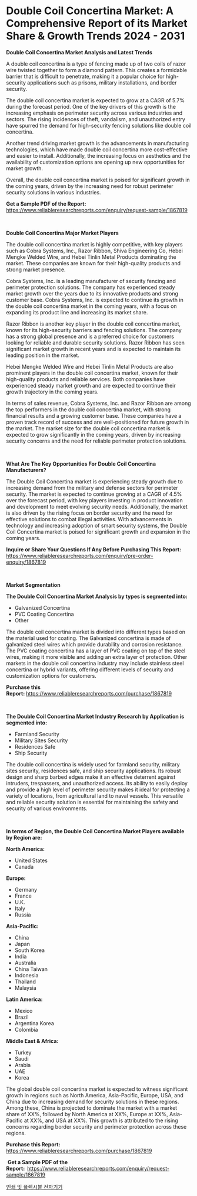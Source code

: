 <p><h1>Double Coil Concertina Market: A Comprehensive Report of its Market Share & Growth Trends 2024 - 2031</h1></p><p><strong>Double Coil Concertina Market Analysis and Latest Trends</strong></p>
<p><p>A double coil concertina is a type of fencing made up of two coils of razor wire twisted together to form a diamond pattern. This creates a formidable barrier that is difficult to penetrate, making it a popular choice for high-security applications such as prisons, military installations, and border security.</p><p>The double coil concertina market is expected to grow at a CAGR of 5.7% during the forecast period. One of the key drivers of this growth is the increasing emphasis on perimeter security across various industries and sectors. The rising incidences of theft, vandalism, and unauthorized entry have spurred the demand for high-security fencing solutions like double coil concertina.</p><p>Another trend driving market growth is the advancements in manufacturing technologies, which have made double coil concertina more cost-effective and easier to install. Additionally, the increasing focus on aesthetics and the availability of customization options are opening up new opportunities for market growth.</p><p>Overall, the double coil concertina market is poised for significant growth in the coming years, driven by the increasing need for robust perimeter security solutions in various industries.</p></p>
<p><strong>Get a Sample PDF of the Report:&nbsp;</strong> <a href="https://www.reliableresearchreports.com/enquiry/request-sample/1867819">https://www.reliableresearchreports.com/enquiry/request-sample/1867819</a></p>
<p>&nbsp;</p>
<p><strong>Double Coil Concertina Major Market Players</strong></p>
<p><p>The double coil concertina market is highly competitive, with key players such as Cobra Systems, Inc., Razor Ribbon, Shiva Engineering Co, Hebei Mengke Welded Wire, and Hebei Tinlin Metal Products dominating the market. These companies are known for their high-quality products and strong market presence.</p><p>Cobra Systems, Inc. is a leading manufacturer of security fencing and perimeter protection solutions. The company has experienced steady market growth over the years due to its innovative products and strong customer base. Cobra Systems, Inc. is expected to continue its growth in the double coil concertina market in the coming years, with a focus on expanding its product line and increasing its market share.</p><p>Razor Ribbon is another key player in the double coil concertina market, known for its high-security barriers and fencing solutions. The company has a strong global presence and is a preferred choice for customers looking for reliable and durable security solutions. Razor Ribbon has seen significant market growth in recent years and is expected to maintain its leading position in the market.</p><p>Hebei Mengke Welded Wire and Hebei Tinlin Metal Products are also prominent players in the double coil concertina market, known for their high-quality products and reliable services. Both companies have experienced steady market growth and are expected to continue their growth trajectory in the coming years.</p><p>In terms of sales revenue, Cobra Systems, Inc. and Razor Ribbon are among the top performers in the double coil concertina market, with strong financial results and a growing customer base. These companies have a proven track record of success and are well-positioned for future growth in the market. The market size for the double coil concertina market is expected to grow significantly in the coming years, driven by increasing security concerns and the need for reliable perimeter protection solutions.</p></p>
<p>&nbsp;</p>
<p><strong>What Are The Key Opportunities For Double Coil Concertina Manufacturers?</strong></p>
<p><p>The Double Coil Concertina market is experiencing steady growth due to increasing demand from the military and defense sectors for perimeter security. The market is expected to continue growing at a CAGR of 4.5% over the forecast period, with key players investing in product innovation and development to meet evolving security needs. Additionally, the market is also driven by the rising focus on border security and the need for effective solutions to combat illegal activities. With advancements in technology and increasing adoption of smart security systems, the Double Coil Concertina market is poised for significant growth and expansion in the coming years.</p></p>
<p><strong>Inquire or Share Your Questions If Any Before Purchasing This Report:</strong> <a href="https://www.reliableresearchreports.com/enquiry/pre-order-enquiry/1867819">https://www.reliableresearchreports.com/enquiry/pre-order-enquiry/1867819</a></p>
<p>&nbsp;</p>
<p><strong>Market Segmentation</strong></p>
<p><strong>The Double Coil Concertina Market Analysis by types is segmented into:</strong></p>
<p><ul><li>Galvanized Concertina</li><li>PVC Coating Concertina</li><li>Other</li></ul></p>
<p><p>The double coil concertina market is divided into different types based on the material used for coating. The Galvanized concertina is made of galvanized steel wires which provide durability and corrosion resistance. The PVC coating concertina has a layer of PVC coating on top of the steel wires, making it more visible and adding an extra layer of protection. Other markets in the double coil concertina industry may include stainless steel concertina or hybrid variants, offering different levels of security and customization options for customers.</p></p>
<p><strong>Purchase this Report:&nbsp;</strong><a href="https://www.reliableresearchreports.com/purchase/1867819">https://www.reliableresearchreports.com/purchase/1867819</a></p>
<p>&nbsp;</p>
<p><strong>The Double Coil Concertina Market Industry Research by Application is segmented into:</strong></p>
<p><ul><li>Farmland Security</li><li>Military Sites Security</li><li>Residences Safe</li><li>Ship Security</li></ul></p>
<p><p>The double coil concertina is widely used for farmland security, military sites security, residences safe, and ship security applications. Its robust design and sharp barbed edges make it an effective deterrent against intruders, trespassers, and unauthorized access. Its ability to easily deploy and provide a high level of perimeter security makes it ideal for protecting a variety of locations, from agricultural land to naval vessels. This versatile and reliable security solution is essential for maintaining the safety and security of various environments.</p></p>
<p>&nbsp;</p>
<p><strong>In terms of Region, the Double Coil Concertina Market Players available by Region are:</strong></p>
<p>
    <p> <strong> North America: </strong>
        <ul>
            <li>United States</li>
            <li>Canada</li>
        </ul>
        </p> 
    <p> <strong> Europe: </strong>
        <ul>
            <li>Germany</li>
            <li>France</li>
            <li>U.K.</li>
            <li>Italy</li>
            <li>Russia</li>
        </ul>
        </p> 
    <p> <strong> Asia-Pacific: </strong>
        <ul>
            <li>China</li>
            <li>Japan</li>
            <li>South Korea</li>
            <li>India</li>
            <li>Australia</li>
            <li>China Taiwan</li>
            <li>Indonesia</li>
            <li>Thailand</li>
            <li>Malaysia</li>
        </ul>
        </p> 
    <p> <strong> Latin America: </strong>
        <ul>
            <li>Mexico</li>
            <li>Brazil</li>
            <li>Argentina Korea</li>
            <li>Colombia</li>
        </ul>
        </p> 
    <p> <strong> Middle East & Africa: </strong>
        <ul>
            <li>Turkey</li>
            <li>Saudi</li>
            <li>Arabia</li>
            <li>UAE</li>
            <li>Korea</li>
        </ul>
    </p>
    </p>
<p><p>The global double coil concertina market is expected to witness significant growth in regions such as North America, Asia-Pacific, Europe, USA, and China due to increasing demand for security solutions in these regions. Among these, China is projected to dominate the market with a market share of XX%, followed by North America at XX%, Europe at XX%, Asia-Pacific at XX%, and USA at XX%. This growth is attributed to the rising concerns regarding border security and perimeter protection across these regions.</p></p>
<p><strong>Purchase this Report: </strong><a href="https://www.reliableresearchreports.com/purchase/1867819">https://www.reliableresearchreports.com/purchase/1867819</a></p>
<p>&nbsp;<strong>Get a Sample PDF of the Report:&nbsp;&nbsp;</strong><a href="https://www.reliableresearchreports.com/enquiry/request-sample/1867819">https://www.reliableresearchreports.com/enquiry/request-sample/1867819</a></p>
<p><strong></strong></p>
<p><p><a href="https://github.com/jntpkh496620/Market-Research-Report-List-1/blob/main/58601611302.md">인쇄 및 플렉시블 전자기기</a></p></p>